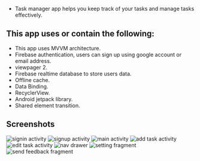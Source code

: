 * Task manager app helps you keep track of your tasks and manage tasks effectively.

## This app uses or contain the following:
* This app uses MVVM architecture.
* Firebase authentication, users can sign up using google account or email address.
* viewpager 2.
* Firebase realtime database to store users data.
* Offline cache.
* Data Binding.
* RecyclerView.
* Android jetpack library.
* Shared element transition.

## Screenshots
![signin activity](screenshots/signin-activity.png)
![signup activity](screenshots/signup-activity.png)
![main activity](screenshots/main-activity.png)
![add task activity](screenshots/add-task-activity.png)
![edit task activity](screenshots/edit-task-activity.png)
![nav drawer](screenshots/nav-drawer.png)
![setting fragment](screenshots/setting-fragment.png)
![send feedback fragment](screenshots/send-feedback-fragment.png)
